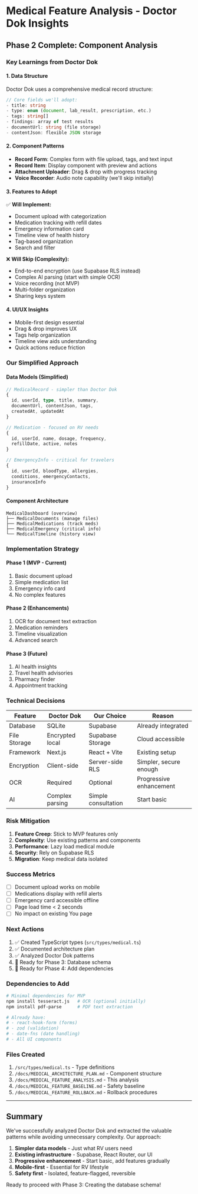 # Medical Feature Analysis - Doctor Dok Insights

## Phase 2 Complete: Component Analysis

### Key Learnings from Doctor Dok

#### 1. **Data Structure**
Doctor Dok uses a comprehensive medical record structure:
```typescript
// Core fields we'll adopt:
- title: string
- type: enum (document, lab_result, prescription, etc.)
- tags: string[]
- findings: array of test results
- documentUrl: string (file storage)
- contentJson: flexible JSON storage
```

#### 2. **Component Patterns**
- **Record Form**: Complex form with file upload, tags, and text input
- **Record Item**: Display component with preview and actions
- **Attachment Uploader**: Drag & drop with progress tracking
- **Voice Recorder**: Audio note capability (we'll skip initially)

#### 3. **Features to Adopt**
✅ **Will Implement:**
- Document upload with categorization
- Medication tracking with refill dates
- Emergency information card
- Timeline view of health history
- Tag-based organization
- Search and filter

❌ **Will Skip (Complexity):**
- End-to-end encryption (use Supabase RLS instead)
- Complex AI parsing (start with simple OCR)
- Voice recording (not MVP)
- Multi-folder organization
- Sharing keys system

#### 4. **UI/UX Insights**
- Mobile-first design essential
- Drag & drop improves UX
- Tags help organization
- Timeline view aids understanding
- Quick actions reduce friction

### Our Simplified Approach

#### Data Models (Simplified)
```typescript
// MedicalRecord - simpler than Doctor Dok
{
  id, userId, type, title, summary,
  documentUrl, contentJson, tags,
  createdAt, updatedAt
}

// Medication - focused on RV needs
{
  id, userId, name, dosage, frequency,
  refillDate, active, notes
}

// EmergencyInfo - critical for travelers
{
  id, userId, bloodType, allergies,
  conditions, emergencyContacts,
  insuranceInfo
}
```

#### Component Architecture
```
MedicalDashboard (overview)
├── MedicalDocuments (manage files)
├── MedicalMedications (track meds)
├── MedicalEmergency (critical info)
└── MedicalTimeline (history view)
```

### Implementation Strategy

#### Phase 1 (MVP - Current)
1. Basic document upload
2. Simple medication list
3. Emergency info card
4. No complex features

#### Phase 2 (Enhancements)
1. OCR for document text extraction
2. Medication reminders
3. Timeline visualization
4. Advanced search

#### Phase 3 (Future)
1. AI health insights
2. Travel health advisories
3. Pharmacy finder
4. Appointment tracking

### Technical Decisions

| Feature | Doctor Dok | Our Choice | Reason |
|---------|------------|------------|---------|
| Database | SQLite | Supabase | Already integrated |
| File Storage | Encrypted local | Supabase Storage | Cloud accessible |
| Framework | Next.js | React + Vite | Existing setup |
| Encryption | Client-side | Server-side RLS | Simpler, secure enough |
| OCR | Required | Optional | Progressive enhancement |
| AI | Complex parsing | Simple consultation | Start basic |

### Risk Mitigation

1. **Feature Creep**: Stick to MVP features only
2. **Complexity**: Use existing patterns and components
3. **Performance**: Lazy load medical module
4. **Security**: Rely on Supabase RLS
5. **Migration**: Keep medical data isolated

### Success Metrics

- [ ] Document upload works on mobile
- [ ] Medications display with refill alerts
- [ ] Emergency card accessible offline
- [ ] Page load time < 2 seconds
- [ ] No impact on existing You page

### Next Actions

1. ✅ Created TypeScript types (`src/types/medical.ts`)
2. ✅ Documented architecture plan
3. ✅ Analyzed Doctor Dok patterns
4. 🔄 Ready for Phase 3: Database schema
5. 🔄 Ready for Phase 4: Add dependencies

### Dependencies to Add

```bash
# Minimal dependencies for MVP
npm install tesseract.js   # OCR (optional initially)
npm install pdf-parse      # PDF text extraction

# Already have:
# - react-hook-form (forms)
# - zod (validation)
# - date-fns (date handling)
# - All UI components
```

### Files Created

1. `/src/types/medical.ts` - Type definitions
2. `/docs/MEDICAL_ARCHITECTURE_PLAN.md` - Component structure
3. `/docs/MEDICAL_FEATURE_ANALYSIS.md` - This analysis
4. `/docs/MEDICAL_FEATURE_BASELINE.md` - Safety baseline
5. `/docs/MEDICAL_FEATURE_ROLLBACK.md` - Rollback procedures

---

## Summary

We've successfully analyzed Doctor Dok and extracted the valuable patterns while avoiding unnecessary complexity. Our approach:

1. **Simpler data models** - Just what RV users need
2. **Existing infrastructure** - Supabase, React Router, our UI
3. **Progressive enhancement** - Start basic, add features gradually
4. **Mobile-first** - Essential for RV lifestyle
5. **Safety first** - Isolated, feature-flagged, reversible

Ready to proceed with Phase 3: Creating the database schema!